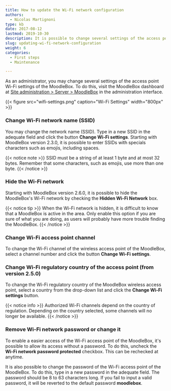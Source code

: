 ```yaml
---
title: How to update the Wi-Fi network configuration
authors:
  - Nicolas Martignoni
type: kb
date: 2017-08-12
lastmod: 2019-10-30
description: It is possible to change several settings of the access point WiFi settings of the MoodleBox.
slug: updating-wi-fi-network-configuration
weight: 6
categories:
  - First steps
  - Maintenance

---
```

As an administrator, you may change several settings of the access point Wi-Fi settings of the MoodleBox. To do this, visit the MoodleBox dashboard at [Site administration > Server > MoodleBox][1] in the administration interface.

{{< figure src="wifi-settings.png" caption="Wi-Fi Settings" width="800px" >}}

### Change Wi-Fi network name (SSID)

You may change the network name (SSID). Type in a new SSID in the adequate field and click the button __Change Wi-Fi settings__. Starting with MoodleBox version 2.3.0, it is possible to enter SSIDs with specials characters such as emojis, including spaces.

{{< notice note >}}
SSID must be a string of at least 1 byte and at most 32 bytes. Remember that some characters, such as emojis, use more than one byte.
{{< /notice >}}

### Hide the Wi-Fi network

Starting with MoodleBox version 2.6.0, it is possible to hide the MoodleBox's Wi-Fi network by checking the __Hidden Wi-Fi Network__ box.

{{< notice tip >}}
When the Wi-Fi network is hidden, it is difficult to know that a MoodleBox is active in the area. Only enable this option if you are sure of what you are doing, as users will probably have more trouble finding the MoodleBox.
{{< /notice >}}

### Change Wi-Fi access point channel

To change the Wi-Fi channel of the wireless access point of the MoodleBox, select a channel number and click the button __Change Wi-Fi settings__.

### Change Wi-Fi regulatory country of the access point (from version 2.5.0)

To change the Wi-Fi regulatory country of the MoodleBox wireless access point, select a country from the drop-down list and click the __Change Wi-Fi settings__ button.

{{< notice info >}}
Authorized Wi-Fi channels depend on the country of regulation. Depending on the country selected, some channels will no longer be available.
{{< /notice >}}

### Remove Wi-Fi network password or change it

To enable a easier access of the Wi-Fi access point of the MoodleBox, it's possible to allow its access without a password. To do this, uncheck the __Wi-Fi network password protected__ checkbox. This can be rechecked at anytime.

It is also possible to change the password of the Wi-Fi access point of the MoodleBox. To do this, type in a new password in the adequate field. The password should be 8 to 63 characters long. If you fail to input a valid password, it will be reverted to the default password __moodlebox__.

 [1]: http://moodlebox.home/admin/tool/moodlebox/index.php
